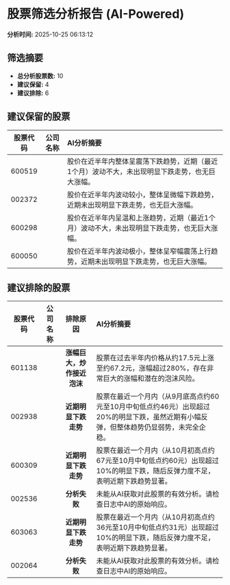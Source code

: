 # 股票筛选分析报告 (AI-Powered)

**分析时间:** 2025-10-25 06:13:12

## 筛选摘要

- **总分析股票数:** 10
- **建议保留:** 4
- **建议排除:** 6

## 建议保留的股票

| 股票代码 | 公司名称 | AI分析摘要 |
|:---:|:---:|:---|
| 600519 |  | 股价在近半年内整体呈震荡下跌趋势，近期（最近1个月）波动不大，未出现明显下跌走势，也无巨大涨幅。 |
| 002372 |  | 股价在近半年内波动较小，整体呈微幅下跌趋势，近期未出现明显下跌走势，也无巨大涨幅。 |
| 600298 |  | 股价在近半年内呈温和上涨趋势，近期（最近1个月）波动不大，未出现明显下跌走势，也无巨大涨幅。 |
| 600050 |  | 股价在近半年内波动极小，整体呈窄幅震荡上行趋势，近期未出现明显下跌走势，也无巨大涨幅。 |

## 建议排除的股票

| 股票代码 | 公司名称 | 排除原因 | AI分析摘要 |
|:---:|:---:|:---:|:---|
| 601138 |  | **涨幅巨大，炒作接近泡沫** | 股票在过去半年内价格从约17.5元上涨至约67.2元，涨幅超过280%，存在非常巨大的涨幅和潜在的泡沫风险。 |
| 002938 |  | **近期明显下跌走势** | 股票在最近一个月内（从9月底高点约60元至10月中旬低点约46元）出现超过20%的明显下跌，虽然近期有小幅反弹，但整体趋势仍显弱势，未完全企稳。 |
| 600309 |  | **近期明显下跌走势** | 股票在最近一个月内（从10月初高点约67元至10月中旬低点约60元）出现超过10%的明显下跌，随后反弹力度不足，表明近期下跌趋势显著。 |
| 002536 |  | **分析失败** | 未能从AI获取对此股票的有效分析。请检查日志中AI的原始响应。 |
| 603063 |  | **近期明显下跌走势** | 股票在最近一个月内（从10月初高点约36元至10月中旬低点约31元）出现超过10%的明显下跌，随后反弹力度不足，表明近期下跌趋势显著。 |
| 002064 |  | **分析失败** | 未能从AI获取对此股票的有效分析。请检查日志中AI的原始响应。 |
